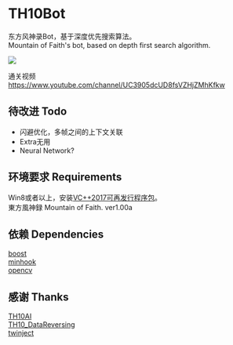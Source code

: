 # TH10Bot

东方风神录Bot，基于深度优先搜索算法。<br />
Mountain of Faith's bot, based on depth first search algorithm.<br />

![](https://github.com/GiriMind/TH10Bot/raw/master/1.png)

通关视频<br />
https://www.youtube.com/channel/UC3905dcUD8fsVZHjZMhKfkw<br />

## 待改进 Todo

* 闪避优化，多帧之间的上下文关联<br />
* Extra无用<br />
* Neural Network?<br />

## 环境要求 Requirements

Win8或者以上，安装[VC++2017可再发行程序包](https://support.microsoft.com/zh-cn/help/2977003/the-latest-supported-visual-c-downloads)。<br />
東方風神録 Mountain of Faith. ver1.00a<br />

## 依赖 Dependencies

[boost](https://www.boost.org)<br />
[minhook](https://github.com/TsudaKageyu/minhook)<br />
[opencv](https://github.com/opencv/opencv)<br />

## 感谢 Thanks

[TH10AI](https://github.com/Infinideastudio/TH10AI)<br />
[TH10_DataReversing](https://github.com/binvec/TH10_DataReversing)<br />
[twinject](https://github.com/Netdex/twinject)<br />
